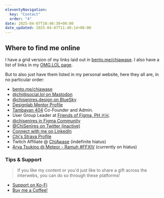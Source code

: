 ```yaml
---
eleventyNavigation:
  key: "Contact"
  order: "4"
date: 2025-04-07T10:40:30+00:00
date_updated: 2025-04-07T11:40:14+00:00
---
```


## Where to find me online

I have a grid version of my links laid out in [bento.me/chiawase](https://bento.me/chiawase). I also have a list of links in my [OMG.LOL page](https://chi.omg.lol).

But to also just have them listed in my personal website, here they all are, in no particular order:
- [bento.me/chiawase](https://bento.me/chiawase)
- [@chi@social.lol on Mastodon](https://social.lol/@chi)
- [@chisenires.design on BlueSky](https://bsky.app/profile/chisenires.design)
- [Designlab Mentor Profile](https://app.designlab.com/chisenires/)
- [Tambayan 404](https://tambayan404.com) Co-Founder and Admin.
- User Group Leader at [Friends of Figma, PH 🇵🇭](https://friends.figma.com/philippines).
- [@chisenires in Figma Community](https://figma.com/@chisenires)
- [@ChiSenires on Twitter (inactive)](https://twitter.com/ChiSenires)
- [Connect with me on LinkedIn](https://linkedin.com/in/chisenires)
- [Chi's Strava Profile](https://www.strava.com/athletes/40002012)
- Twitch Affiliate @ [ChiAwase](https://twitch.tv/ChiAwase) (indefinite hiatus)
- [Arya Tsukino @ Meteor - Ramuh #FFXIV](https://na.finalfantasyxiv.com/lodestone/character/36591732/) (currently on hiatus)


### Tips & Support
> If you like my content or you'd just like to share a gift across the interwebs, you can do so through these platforms!
- [Support on Ko-Fi](https://ko-fi.com/chiawase)
- [Buy me a Coffee!](https://buymeacoffee.com/chiawase)